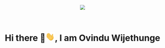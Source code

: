 <p align="center">
  <img src="https://drive.google.com/file/d/1pthLFpQeyO83qxyn94ZUr9jv9W3Xu1My/view?usp=drive_link"/>
</p>
<br>

<h1 align="center">Hi there 👋<img src="https://raw.githubusercontent.com/ABSphreak/ABSphreak/master/gifs/Hi.gif" width="30px">, I am Ovindu Wijethunge </h1>



### 

<!--
**YhonDev/YhonDev** is a ✨ _special_ ✨ repository because its `README.md` (this file) appears on your GitHub profile.

Here are some ideas to get you started:

- 🔭 I’m currently working on ...
- 🌱 I’m currently learning ...
- 👯 I’m looking to collaborate on ...
- 🤔 I’m looking for help with ...
- 💬 Ask me about ...
- 📫 How to reach me: ...
- 😄 Pronouns: ...
- ⚡ Fun fact: ...
-->

